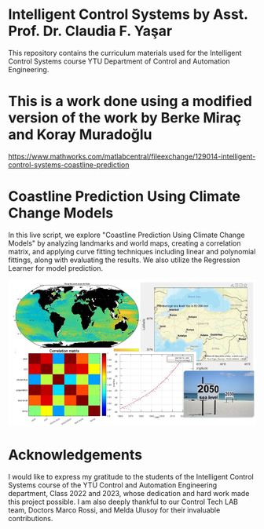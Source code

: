 # Intelligent Control Systems by Asst. Prof. Dr. Claudia F. Yaşar

This repository contains the curriculum materials used for the Intelligent Control Systems course YTU Department of Control and Automation Engineering.
# This is a work done using a modified version of the work by Berke Miraç and Koray Muradoğlu  
https://www.mathworks.com/matlabcentral/fileexchange/129014-intelligent-control-systems-coastline-prediction

# Coastline Prediction Using Climate Change Models
In this live script, we explore "Coastline Prediction Using Climate Change Models" by analyzing landmarks and world maps, creating a correlation matrix, and applying curve fitting techniques including linear and polynomial fittings, along with evaluating the results. We also utilize the Regression Learner for model prediction.

<img src="Sea_level.jpg" width="900">

# Acknowledgements
I would like to express my gratitude to the students of the Intelligent Control Systems course of the YTÜ Control and Automation Engineering department, Class 2022 and 2023, whose dedication and hard work made this project possible. I am also deeply thankful to our Control Tech LAB team, Doctors Marco Rossi, and Melda Ulusoy for their invaluable contributions.
